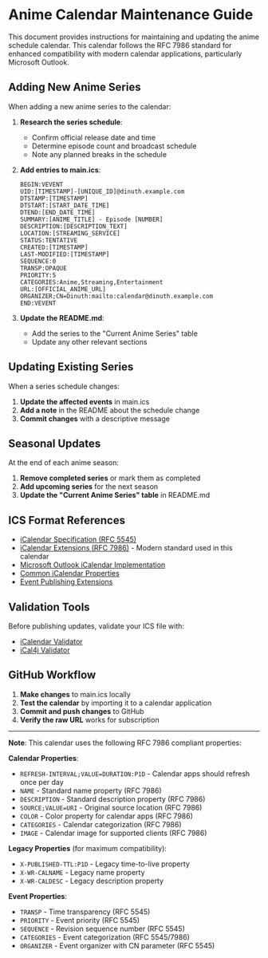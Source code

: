 # Anime Calendar Maintenance Guide

This document provides instructions for maintaining and updating the anime schedule calendar. This calendar follows the RFC 7986 standard for enhanced compatibility with modern calendar applications, particularly Microsoft Outlook.

## Adding New Anime Series

When adding a new anime series to the calendar:

1. **Research the series schedule**:
   - Confirm official release date and time
   - Determine episode count and broadcast schedule
   - Note any planned breaks in the schedule

2. **Add entries to main.ics**:
   ```
   BEGIN:VEVENT
   UID:[TIMESTAMP]-[UNIQUE_ID]@dinuth.example.com
   DTSTAMP:[TIMESTAMP]
   DTSTART:[START_DATE_TIME]
   DTEND:[END_DATE_TIME]
   SUMMARY:[ANIME_TITLE] - Episode [NUMBER]
   DESCRIPTION:[DESCRIPTION_TEXT]
   LOCATION:[STREAMING_SERVICE]
   STATUS:TENTATIVE
   CREATED:[TIMESTAMP]
   LAST-MODIFIED:[TIMESTAMP]
   SEQUENCE:0
   TRANSP:OPAQUE
   PRIORITY:5
   CATEGORIES:Anime,Streaming,Entertainment
   URL:[OFFICIAL_ANIME_URL]
   ORGANIZER;CN=Dinuth:mailto:calendar@dinuth.example.com
   END:VEVENT
   ```

3. **Update the README.md**:
   - Add the series to the "Current Anime Series" table
   - Update any other relevant sections

## Updating Existing Series

When a series schedule changes:

1. **Update the affected events** in main.ics
2. **Add a note** in the README about the schedule change
3. **Commit changes** with a descriptive message

## Seasonal Updates

At the end of each anime season:

1. **Remove completed series** or mark them as completed
2. **Add upcoming series** for the next season
3. **Update the "Current Anime Series" table** in README.md

## ICS Format References

- [iCalendar Specification (RFC 5545)](https://datatracker.ietf.org/doc/html/rfc5545)
- [iCalendar Extensions (RFC 7986)](https://datatracker.ietf.org/doc/html/rfc7986) - Modern standard used in this calendar
- [Microsoft Outlook iCalendar Implementation](https://learn.microsoft.com/en-us/outlook/troubleshoot/calendaring/supporting-calendar-clients)
- [Common iCalendar Properties](https://www.kanzaki.com/docs/ical/)
- [Event Publishing Extensions](https://datatracker.ietf.org/doc/html/rfc7986#section-5.1)

## Validation Tools

Before publishing updates, validate your ICS file with:

- [iCalendar Validator](https://icalendar.org/validator.html)
- [iCal4j Validator](https://github.com/ical4j/ical4j-validator)

## GitHub Workflow

1. **Make changes** to main.ics locally
2. **Test the calendar** by importing it to a calendar application
3. **Commit and push changes** to GitHub
4. **Verify the raw URL** works for subscription

---

**Note**: This calendar uses the following RFC 7986 compliant properties:

**Calendar Properties**:
- `REFRESH-INTERVAL;VALUE=DURATION:P1D` - Calendar apps should refresh once per day
- `NAME` - Standard name property (RFC 7986)
- `DESCRIPTION` - Standard description property (RFC 7986)
- `SOURCE;VALUE=URI` - Original source location (RFC 7986)
- `COLOR` - Color property for calendar apps (RFC 7986)
- `CATEGORIES` - Calendar categorization (RFC 7986)
- `IMAGE` - Calendar image for supported clients (RFC 7986)

**Legacy Properties** (for maximum compatibility):
- `X-PUBLISHED-TTL:P1D` - Legacy time-to-live property
- `X-WR-CALNAME` - Legacy name property
- `X-WR-CALDESC` - Legacy description property

**Event Properties**:
- `TRANSP` - Time transparency (RFC 5545)
- `PRIORITY` - Event priority (RFC 5545)
- `SEQUENCE` - Revision sequence number (RFC 5545)
- `CATEGORIES` - Event categorization (RFC 5545/7986)
- `ORGANIZER` - Event organizer with CN parameter (RFC 5545)
